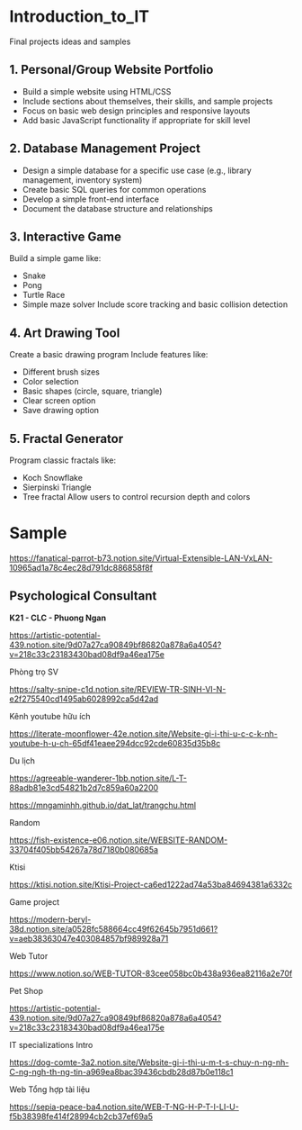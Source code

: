 # Introduction_to_IT
Final projects ideas and samples
## 1. Personal/Group Website Portfolio 
- Build a simple website using HTML/CSS
- Include sections about themselves, their skills, and sample projects
- Focus on basic web design principles and responsive layouts
- Add basic JavaScript functionality if appropriate for skill level

## 2. Database Management Project 
- Design a simple database for a specific use case (e.g., library management, inventory system)
- Create basic SQL queries for common operations
- Develop a simple front-end interface
- Document the database structure and relationships
## 3. Interactive Game
Build a simple game like:
- Snake
- Pong
- Turtle Race
- Simple maze solver
Include score tracking and basic collision detection
## 4. Art Drawing Tool
Create a basic drawing program
Include features like:
- Different brush sizes
- Color selection
- Basic shapes (circle, square, triangle)
- Clear screen option
- Save drawing option
## 5. Fractal Generator
Program classic fractals like:
- Koch Snowflake
- Sierpinski Triangle
- Tree fractal
Allow users to control recursion depth and colors

# Sample

https://fanatical-parrot-b73.notion.site/Virtual-Extensible-LAN-VxLAN-10965ad1a78c4ec28d791dc886858f8f

## Psychological Consultant
**K21 - CLC - Phuong Ngan** 

https://artistic-potential-439.notion.site/9d07a27ca90849bf86820a878a6a4054?v=218c33c23183430bad08df9a46ea175e

Phòng trọ SV

https://salty-snipe-c1d.notion.site/REVIEW-TR-SINH-VI-N-e2f275540cd1495ab6028992ca5d42ad

Kênh youtube hữu ích

https://literate-moonflower-42e.notion.site/Website-gi-i-thi-u-c-c-k-nh-youtube-h-u-ch-65df41eaee294dcc92cde60835d35b8c

Du lịch

https://agreeable-wanderer-1bb.notion.site/L-T-88adb81e3cd54821b2d7c859a60a2200

https://mngaminhh.github.io/dat_lat/trangchu.html

Random

https://fish-existence-e06.notion.site/WEBSITE-RANDOM-33704f405bb54267a78d7180b080685a

Ktisi

https://ktisi.notion.site/Ktisi-Project-ca6ed1222ad74a53ba84694381a6332c

Game project

https://modern-beryl-38d.notion.site/a0528fc588664cc49f62645b7951d661?v=aeb38363047e403084857bf989928a71

Web Tutor

https://www.notion.so/WEB-TUTOR-83cee058bc0b438a936ea82116a2e70f

Pet Shop

https://artistic-potential-439.notion.site/9d07a27ca90849bf86820a878a6a4054?v=218c33c23183430bad08df9a46ea175e

IT specializations Intro

https://dog-comte-3a2.notion.site/Website-gi-i-thi-u-m-t-s-chuy-n-ng-nh-C-ng-ngh-th-ng-tin-a969ea8bac39436cbdb28d87b0e118c1

Web Tổng hợp tài liệu

https://sepia-peace-ba4.notion.site/WEB-T-NG-H-P-T-I-LI-U-f5b38398fe414f28994cb2cb37ef69a5

